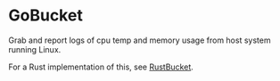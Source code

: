 # GoBucket

Grab and report logs of cpu temp and memory usage from host system running Linux.

For a Rust implementation of this, see [RustBucket](https://github.com/cooscoos/RustBucket).